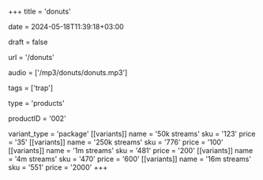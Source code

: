 +++
title = 'donuts'

date = 2024-05-18T11:39:18+03:00

draft = false

url = '/donuts'

audio = ['/mp3/donuts/donuts.mp3']

tags = ['trap']

type = 'products'

productID = '002'

variant_type = 'package'
[[variants]]
name = '50k streams'
sku = '123'
price = '35'
[[variants]]
name = '250k streams'
sku = '776'
price = '100'
[[variants]]
name = '1m streams'
sku = '481'
price = '200'
[[variants]]
name = '4m streams'
sku = '470'
price = '600'
[[variants]]
name = '16m streams'
sku = '551'
price = '2000'
+++
